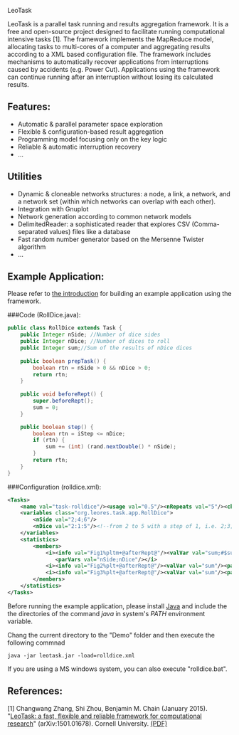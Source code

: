 LeoTask

LeoTask is a parallel task running and results aggregation framework. It is a free and open-source project designed to facilitate running computational intensive tasks [1]. The framework implements the MapReduce model, allocating tasks to multi-cores of a computer and aggregating results according to a XML based configuration file. The framework includes mechanisms to automatically recover applications from interruptions caused by accidents (e.g. Power Cut). Applications using the framework can continue running after an interruption without losing its calculated results.

## Features:

* Automatic & parallel parameter space exploration
* Flexible & configuration-based result aggregation
* Programming model focusing only on the key logic
* Reliable & automatic interruption recovery
* ...

## Utilities
* Dynamic & cloneable networks structures: a node, a link, a network, and a network set (within which networks can overlap with each other).
* Integration with Gnuplot
* Network generation according to common network models
* DelimitedReader: a sophisticated reader that explores CSV (Comma-separated values) files like a database
* Fast random number generator based on the Mersenne Twister algorithm
* ...

## Example Application:

Please refer to [the introduction](https://github.com/mleoking/leotask/blob/master/leotask/introduction.pdf?raw=true) for building an example application using the framework.

###Code (RollDice.java):
```java
public class RollDice extends Task {
    public Integer nSide; //Number of dice sides
    public Integer nDice; //Number of dices to roll
    public Integer sum;//Sum of the results of nDice dices
   
    public boolean prepTask() {
        boolean rtn = nSide > 0 && nDice > 0;
        return rtn;
    }
    
    public void beforeRept() {
        super.beforeRept();
        sum = 0;
    }

    public boolean step() {
        boolean rtn = iStep <= nDice;
        if (rtn) {
            sum += (int) (rand.nextDouble() * nSide);
        }
        return rtn;
    }
}
```

###Configuration (rolldice.xml):
```xml
<Tasks>
    <name val="task-rolldice"/><usage val="0.5"/><nRepeats val="5"/><checkInterval val="4"/>
    <variables class="org.leores.task.app.RollDice">    
        <nSide val="2;4;6"/>
        <nDice val="2:1:5"/><!--from 2 to 5 with a step of 1, i.e. 2;3;4;5 -->
    </variables>
    <statistics>
        <members>
            <i><info val="Fig1%pltm+@afterRept@"/><valVar val="sum;#$sum$/$nDice$#"/>
               <parVars val="nSide;nDice"/></i>
            <i><info val="Fig2%plt+@afterRept@"/><valVar val="sum"/><parVars val="nSide"/></i>
            <i><info val="Fig3%plt+@afterRept@"/><valVar val="sum"/><parVars val="nDice"/></i> 
        </members>
    </statistics>
</Tasks>
```

Before running the example application, please install [Java](http://www.oracle.com/technetwork/java/javase/downloads/jdk7-downloads-1880260.html) and include the the directories of the command _java_ in system's _PATH_ environment variable.

Chang the current directory to the "Demo" folder and then execute the following commnad

    java -jar leotask.jar -load=rolldice.xml

If you are using a MS windows system, you can also execute "rolldice.bat".

## References:

[1] Changwang Zhang, Shi Zhou, Benjamin M. Chain (January 2015). "[LeoTask: a fast, flexible and reliable framework for computational research](http://arxiv.org/abs/1501.01678)" (arXiv:1501.01678). Cornell University. [(PDF)](http://arxiv-web3.library.cornell.edu/pdf/1501.01678v1)

